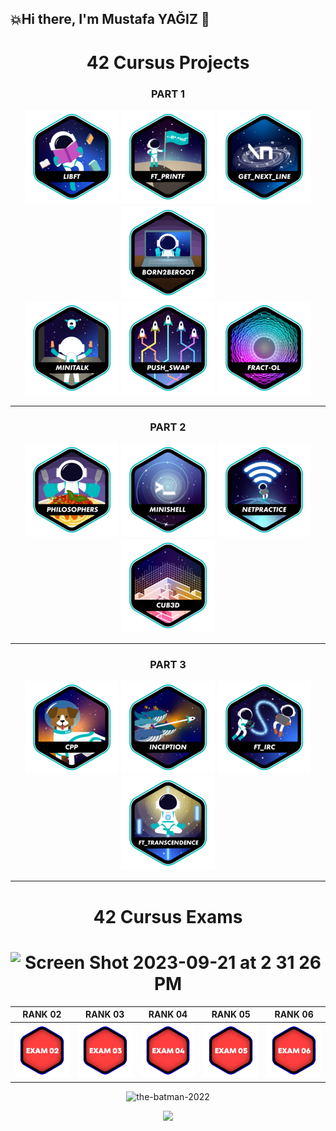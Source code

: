 ## 💥Hi there, I'm Mustafa YAĞIZ 👋

<h1 align="center"> 42 Cursus Projects </h1>

 <div align="center">
    <h3 align="center">PART 1</h3>
    <a href="https://github.com/myagjz/42-libft" target="_blank"><img src="https://github.com/myagjz/myagjz/blob/main/42-Project-Badges/libfte.png" ></a>
      <a href="https://img.shields.io/badge/125%20%2F%20100-success a>
    <a href="https://github.com/myagjz/42-ft_printf" target="_blank"><img src="https://github.com/myagjz/myagjz/blob/main/42-Project-Badges/ft_printfe.png" ></a>
    <a href="https://github.com/myagjz/42-get_next_line" target="_blank"><img src="https://github.com/myagjz/myagjz/blob/main/42-Project-Badges/get_next_linee.png" ></a>
    <a href="https://github.com/myagjz/42-Born2beroot" target="_blank"><img src="https://github.com/myagjz/myagjz/blob/main/42-Project-Badges/born2beroote.png" ></a>
</div>
 <div align="center">
    <a href="https://github.com/myagjz/42-minitalk" target="_blank"><img src="https://github.com/myagjz/myagjz/blob/main/42-Project-Badges/minitalke.png" ></a>
    <a href="https://github.com/myagjz/42-push_swap" target="_blank"><img src="https://github.com/myagjz/myagjz/blob/main/42-Project-Badges/push_swape.png" ></a>
    <a href="https://github.com/myagjz/42-fract-ol" target="_blank"><img src="https://github.com/myagjz/myagjz/blob/main/42-Project-Badges/fract-ole.png" ></a>
</div> 
<div align="center">
    
</div> 
 <hr>
<div align="center">
    <h3 align="center">PART 2</h3>
    <a href="https://github.com/myagjz/42-Philosophers" target="_blank"><img src="https://github.com/myagjz/myagjz/blob/main/42-Project-Badges/philosopherse.png" ></a>
    <a href="https://github.com/myagjz/42-minishell" target="_blank"><img src="https://github.com/myagjz/myagjz/blob/main/42-Project-Badges/minishelle.png" ></a>
    <a href="https://github.com/myagjz/NetPractice" target="_blank"><img src="https://github.com/myagjz/myagjz/blob/main/42-Project-Badges/netpracticee.png" ></a>
    <a href="https://github.com/myagjz/cub3d" target="_blank"><img src="https://github.com/myagjz/myagjz/blob/main/42-Project-Badges/cub3de.png" ></a>
</div> 
<div align="center">
    
</div> 
 <hr>
<div align="center">
    <h3 align="center">PART 3</h3>
    <a href="https://github.com/myagjz/42-CPP-Modules" target="_blank"><img src="https://github.com/myagjz/myagjz/blob/main/42-Project-Badges/cppe.png" ></a>
    <a href="https://github.com/myagjz/42-Inception" target="_blank"><img src="https://github.com/myagjz/myagjz/blob/main/42-Project-Badges/inceptione.png" ></a>
    <a href="https://github.com/myagjz/42-ft_irc" target="_blank"><img src="https://github.com/myagjz/myagjz/blob/main/42-Project-Badges/ft_irce.png" ></a>
    <a href="https://github.com/myagjz/42-ft_transcendence" target="_blank"><img src="https://github.com/myagjz/myagjz/blob/main/42-Project-Badges/ft_transcendencee.png" ></a>
</div> 
<div align="center">
    
  </div>
 <hr>

<h1 align="center"> 42 Cursus Exams </h1>
<h1 align="center"> <img width="599" alt="Screen Shot 2023-09-21 at 2 31 26 PM" src="https://github.com/myagjz/myagjz/assets/112881823/4724d39d-6cc8-4f87-9826-ff11fcf28acf"></h1>

<div align="center">
 
| RANK 02 | RANK 03 | RANK 04 | RANK 05 | RANK 06 |
|:------------------:|:------------------:|:------------------:|:------------------:|:------------------:|
| <a href="https://github.com/myagjz/42-Exam_Rank_02" target="_blank"><img src="https://github.com/myagjz/myagjz/blob/main/42-Project-Badges/Point/2.png" ></a> |<a href="https://github.com/myagjz/42-Exam_Rank_03" target="_blank"><img src="https://github.com/myagjz/myagjz/blob/main/42-Project-Badges/Point/3.png" ></a> | <a href="https://github.com/myagjz/42-Exam_Rank_04" target="_blank"><img src="https://github.com/myagjz/myagjz/blob/main/42-Project-Badges/Point/4.png" ></a> | <a href="https://github.com/myagjz/42-Exam_Rank_05" target="_blank"><img src="https://github.com/myagjz/myagjz/blob/main/42-Project-Badges/Point/5.png" ></a> | <a href="https://github.com/myagjz/42-Exam_Rank_06" target="_blank"><img src="https://github.com/myagjz/myagjz/blob/main/42-Project-Badges/Point/6.png" ></a> |

![the-batman-2022](https://github.com/myagjz/myagjz/assets/112881823/62a66408-35ff-40ff-b240-144ef52a3410)

<a href="https://visitcount.itsvg.in">
  <img src="https://visitcount.itsvg.in/api?id=myagjz&label=Profile%20Views&color=0&icon=5&pretty=false" />
</a>

<!--
**myagjz/myagjz** is a ✨ _special_ ✨ repository because its `README.md` (this file) appears on your GitHub profile.

height="120" width="120"
Here are some ideas to get you started:

- 🔭 I’m currently working on ...
- 🌱 I’m currently learning ...
- 👯 I’m looking to collaborate on ...
- 🤔 I’m looking for help with ...
- 💬 Ask me about ...
- 📫 How to reach me: ...
- 😄 Pronouns: ...
- ⚡ Fun fact: ...
-->
